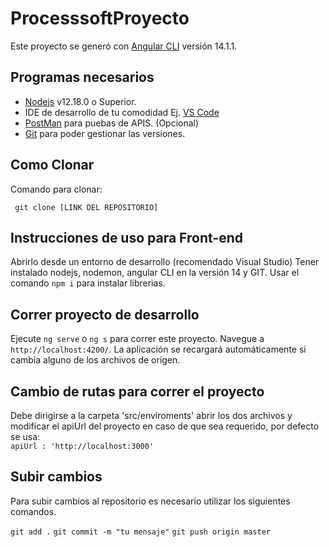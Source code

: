# ProcesssoftProyecto

Este proyecto se generó con [Angular CLI](https://github.com/angular/angular-cli) versión 14.1.1.

## Programas necesarios

- [Nodejs](https://nodejs.org/es/download/) v12.18.0 o Superior.
- IDE de desarrollo de tu comodidad Ej. [VS Code](https://code.visualstudio.com/download)
- [PostMan](https://www.postman.com/downloads/) para puebas de APIS. (Opcional)
- [Git](https://git-scm.com/downloads) para poder gestionar las versiones.

## Como Clonar

Comando para clonar:

` git clone [LINK DEL REPOSITORIO]` 

## Instrucciones de uso para Front-end

Abrirlo desde un entorno de desarrollo (recomendado Visual Studio)
Tener instalado nodejs, nodemon, angular CLI en la versión 14 y GIT.
Usar el comando `npm i` para instalar librerias.

## Correr proyecto de desarrollo

Ejecute `ng serve` o `ng s`  para correr este proyecto. Navegue a `http://localhost:4200/`. 
La aplicación se recargará automáticamente si cambia alguno de los archivos de origen.


## Cambio de rutas para correr el proyecto

Debe dirigirse a la carpeta 'src/enviroments' abrir los dos archivos y modificar el apiUrl del proyecto en caso de que sea requerido, por defecto se usa:   
`apiUrl : 'http://localhost:3000'`

## Subir cambios

Para subir cambios al repositorio es necesario utilizar los siguientes comandos.

`git add .`
`git commit -m "tu mensaje"`
`git push origin master`
